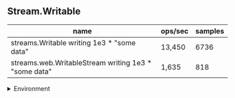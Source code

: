 ## Stream.Writable

|name|ops/sec|samples|
|-|-|-|
|streams.Writable writing 1e3 * "some data"|13,450|6736|
|streams.web.WritableStream writing 1e3 * "some data"|1,635|818|


<details>
<summary>Environment</summary>

* __Machine:__ linux x64 | 4 vCPUs | 7.6GB Mem
* __Run:__ Tue Oct 29 2024 19:38:14 GMT+0000 (Coordinated Universal Time)
* __Node:__ `v23.1.0`
</details>

<!--
{"environment":{"platform":"linux","arch":"x64","cpus":4,"totalMemory":7.597877502441406},"benchmarks":[{"name":"streams.Writable writing 1e3 * \"some data\"","opsSec":13450.288517374676,"samples":6736},{"name":"streams.web.WritableStream writing 1e3 * \"some data\"","opsSec":1635.5276040200204,"samples":818}]}-->
